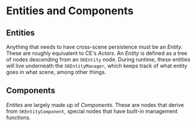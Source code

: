 # Entities and Components

## Entities 

Anything that needs to have cross-scene persistence must be an *Entity*. These are roughly equivalent to CE's *Actors*. An *Entity* is defined as a tree of nodes descending from an `SKEntity` node. During runtime, these entities will live underneath the `SKEntityManager`, which keeps track of what entity goes in what scene, among other things.

## Components

*Entites* are largely made up of *Components*. These are nodes that derive from `SKEntityComponent`, special nodes that have built-in management functions. 
